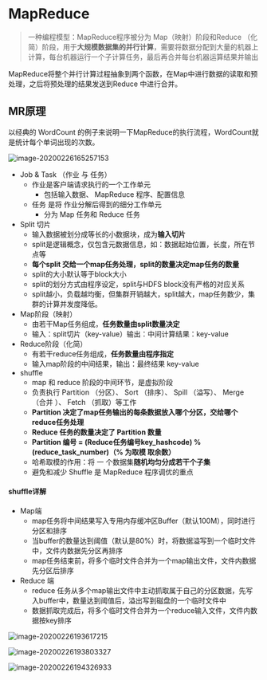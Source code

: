 # MapReduce

> 一种编程模型：MapReduce程序被分为 Map（映射）阶段和Reduce （化简）阶段，用于**大规模数据集的并行计算**，需要将数据分配到大量的机器上计算，每台机器运行一个子计算任务，最后再合并每台机器运算结果并输出

MapReduce将整个并行计算过程抽象到两个函数，在Map中进行数据的读取和预处理，之后将预处理的结果发送到Reduce 中进行合并。

## MR原理

以经典的 WordCount 的例子来说明一下MapReduce的执行流程，WordCount就是统计每个单词出现的次数。

![image-20200226165257153](E:\研究生\面试\大数据\img\image-20200226165257153.png)

+ Job & Task （作业 与 任务）
  + 作业是客户端请求执行的一个工作单元
    + 包括输入数据、 MapReduce 程序、配置信息
  + 任务 是将 作业分解后得到的细分工作单元
    + 分为 Map 任务和 Reduce 任务
+ Split 切片
  + 输入数据被划分成等长的小数据块，成为**输入切片**
  + split是逻辑概念，仅包含元数据信息，如：数据起始位置，长度，所在节点等
  + **每个split 交给一个map任务处理，split的数量决定map任务的数量**
  + split的大小默认等于block大小
  + split的划分方式由程序设定，split与HDFS block没有严格的对应关系
  + split越小，负载越均衡，但集群开销越大，split越大，map任务数少，集群的计算并发度降低。
+ Map阶段（映射）
  + 由若干Map任务组成，**任务数量由split数量决定**
  + 输入：split切片（key-value）输出：中间计算结果：key-value
+ Reduce阶段（化简）
  + 有若干reduce任务组成，**任务数量由程序指定**
  + 输入map阶段的中间结果，输出：最终结果 key-value
+ shuffle
  + map 和 reduce 阶段的中间环节，是虚拟阶段
  + 负责执行 Partition （分区）、 Sort （排序）、 Spill （溢写）、 Merge （合并 ）、 Fetch （抓取）等工作
  + **Partition 决定了map任务输出的每条数据放入哪个分区，交给哪个reduce任务处理**
  + **Reduce 任务的数量决定了 Partition 数量**
  + **Partition 编号 = (Reduce任务编号key_hashcode) % (reduce_task_number)（% 为取模 取余数）**
  + 哈希取模的作用：将 一 个数据集**随机均匀分成若干个子集**
  + 避免和减少 Shuffle 是 MapReduce 程序调优的重点

#### shuffle详解

+ Map端
  + map任务将中间结果写入专用内存缓冲区Buffer（默认100M），同时进行分区和排序
  + 当buffer的数量达到阈值（默认是80%）时，将数据溢写到一个临时文件中，文件内数据先分区再排序
  + map任务结束前，将多个临时文件合并为一个map输出文件，文件内数据先分区后排序
+ Reduce 端
  + reduce 任务从多个map输出文件中主动抓取属于自己的分区数据，先写入buffer中，数量达到阈值后，溢出写到磁盘的一个临时文件中
  + 数据抓取完成后，将多个临时文件合并为一个reduce输入文件，文件内数据按key排序



![image-20200226193617215](E:\研究生\面试\大数据\img\image-20200226193617215.png)

![image-20200226193803327](E:\研究生\面试\大数据\img\image-20200226193803327.png)

![image-20200226194326933](E:\研究生\面试\大数据\img\image-20200226194326933.png)